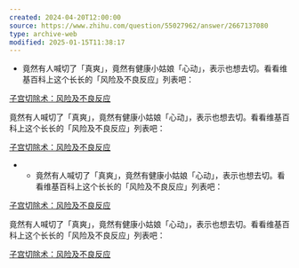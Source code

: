 ```yaml
---
created: 2024-04-20T12:00:00
source: https://www.zhihu.com/question/55027962/answer/2667137080
type: archive-web
modified: 2025-01-15T11:38:17
---
```


- 竟然有人喊切了「真爽」，竟然有健康小姑娘「心动」，表示也想去切。看看维基百科上这个长长的「风险及不良反应」列表吧：

[子宫切除术：风险及不良反应](https://en.wikipedia.org/wiki/Hysterectomy#Risks_and_adverse_effects)

竟然有人喊切了「真爽」，竟然有健康小姑娘「心动」，表示也想去切。看看维基百科上这个长长的「风险及不良反应」列表吧：

[子宫切除术：风险及不良反应](https://en.wikipedia.org/wiki/Hysterectomy#Risks_and_adverse_effects)

- - 竟然有人喊切了「真爽」，竟然有健康小姑娘「心动」，表示也想去切。看看维基百科上这个长长的「风险及不良反应」列表吧：

[子宫切除术：风险及不良反应](https://en.wikipedia.org/wiki/Hysterectomy#Risks_and_adverse_effects)

竟然有人喊切了「真爽」，竟然有健康小姑娘「心动」，表示也想去切。看看维基百科上这个长长的「风险及不良反应」列表吧：

[子宫切除术：风险及不良反应](https://en.wikipedia.org/wiki/Hysterectomy#Risks_and_adverse_effects)
